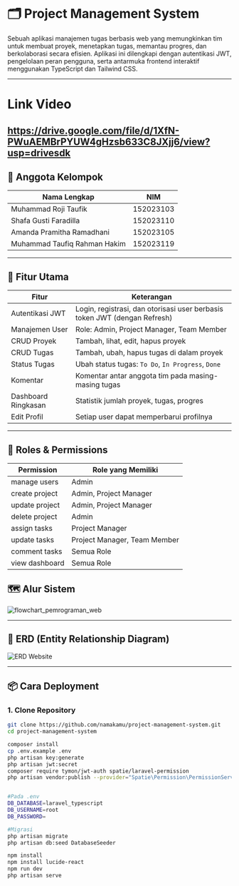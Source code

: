 # 🗂️ Project Management System

Sebuah aplikasi manajemen tugas berbasis web yang memungkinkan tim untuk membuat proyek, menetapkan tugas, memantau progres, dan berkolaborasi secara efisien. Aplikasi ini dilengkapi dengan autentikasi JWT, pengelolaan peran pengguna, serta antarmuka frontend interaktif menggunakan TypeScript dan Tailwind CSS.

---
# Link Video
https://drive.google.com/file/d/1XfN-PWuAEMBrPYUW4gHzsb633C8JXjj6/view?usp=drivesdk 
---



## 👥 Anggota Kelompok

| Nama Lengkap                   | NIM           |
|--------------------------------|---------------|
| Muhammad Roji Taufik           | 152023103     |
| Shafa Gusti Faradilla          | 152023110     | 
| Amanda Pramitha Ramadhani      | 152023105     | 
| Muhammad Taufiq Rahman Hakim   | 152023119     | 

---

## 🚀 Fitur Utama

| Fitur               | Keterangan                                                                 |
|---------------------|----------------------------------------------------------------------------|
| Autentikasi JWT     | Login, registrasi, dan otorisasi user berbasis token JWT (dengan Refresh) |
| Manajemen User      | Role: Admin, Project Manager, Team Member                                  |
| CRUD Proyek         | Tambah, lihat, edit, hapus proyek                                           |
| CRUD Tugas          | Tambah, ubah, hapus tugas di dalam proyek                                  |
| Status Tugas        | Ubah status tugas: `To Do`, `In Progress`, `Done`                         |
| Komentar            | Komentar antar anggota tim pada masing-masing tugas                        |
| Dashboard Ringkasan | Statistik jumlah proyek, tugas, progres                                    |
| Edit Profil         | Setiap user dapat memperbarui profilnya                                    |

---

## 🧾 Roles & Permissions

| Permission       | Role yang Memiliki                |
|------------------|-----------------------------------|
| manage users     | Admin                             |
| create project   | Admin, Project Manager            |
| update project   | Admin, Project Manager            |
| delete project   | Admin                             |
| assign tasks     | Project Manager                   |
| update tasks     | Project Manager, Team Member      |
| comment tasks    | Semua Role                        |
| view dashboard   | Semua Role                        |



## 🗺️ Alur Sistem

![flowchart_pemrograman_web](https://github.com/user-attachments/assets/da873e1e-6420-4bb8-81ac-dbcea3f2a959)


---

## 🧩 ERD (Entity Relationship Diagram)

![ERD Website](https://github.com/user-attachments/assets/8841448f-d5ff-432c-985b-08893da2bb86)



---

## 📦 Cara Deployment

### 1. Clone Repository

```bash
git clone https://github.com/namakamu/project-management-system.git
cd project-management-system

composer install
cp .env.example .env
php artisan key:generate
php artisan jwt:secret
composer require tymon/jwt-auth spatie/laravel-permission
php artisan vendor:publish --provider="Spatie\Permission\PermissionServiceProvider"


#Pada .env
DB_DATABASE=laravel_typescript
DB_USERNAME=root
DB_PASSWORD= 

#Migrasi
php artisan migrate
php artisan db:seed DatabaseSeeder

npm install
npm install lucide-react
npm run dev
php artisan serve



